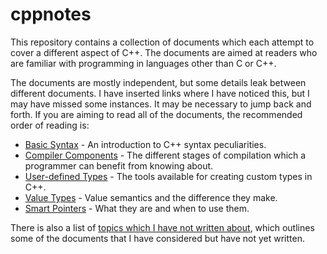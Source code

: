 # cppnotes

This repository contains a collection of documents which each attempt to cover
a different aspect of C++. The documents are aimed at readers who are familiar
with programming in languages other than C or C++.

The documents are mostly independent, but some details leak between different
documents. I have inserted links where I have noticed this, but I may have
missed some instances. It may be necessary to jump back and forth. If you are
aiming to read all of the documents, the recommended order of reading is:

  * [Basic Syntax](basic-syntax.md) - An introduction to C++ syntax
    peculiarities.
  * [Compiler Components](compiler-components.md) - The different stages of
    compilation which a programmer can benefit from knowing about.
  * [User-defined Types](user-defined-types.md) - The tools available for
    creating custom types in C++.
  * [Value Types](value-types.md) - Value semantics and the difference they
    make.
  * [Smart Pointers](smart-pointers.md) - What they are and when to use them.

There is also a list of [topics which I have not written about](topics.md),
which outlines some of the documents that I have considered but have not yet
written.
